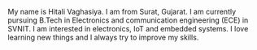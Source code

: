 My name is Hitali Vaghasiya.
I am from Surat, Gujarat.
I am currently pursuing B.Tech in Electronics and communication engineering (ECE) in SVNIT.
I am interested in electronics, IoT and embedded systems.
I love learning new things and I always try to improve my skills.
